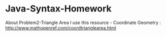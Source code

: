 Java-Syntax-Homework
====================
About Problem2-Triangle Area I use this resource - Coordinate Geometry : http://www.mathopenref.com/coordtrianglearea.html
